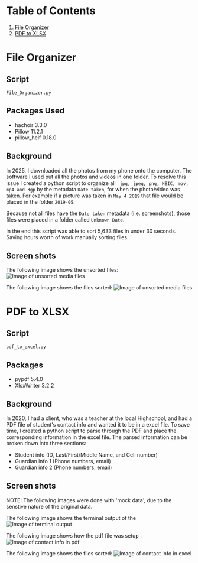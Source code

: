 # Table of Contents
1. [File Organizer](#File-Organizer)
1. [PDF to XLSX](#PDF-to-XLSX)

# File Organizer
## Script
```File_Organizer.py```

## Packages Used
- hachoir 3.3.0
- Pillow 11.2.1
- pillow_heif 0.18.0

## Background
In 2025, I downloaded all the photos from my phone onto the computer. The software I used put all the photos and videos in one folder. To resolve this issue I created a python script to organize all ``` jpg, jpeg, png, HEIC, mov, mp4 and 3gp``` by the metadata ```Date taken```, for when the photo/video was taken. For example if a picture was taken in ```May 4 2019``` that file would be placed in the folder ```2019-05```. 

Because not all files have the ```Date taken``` metadata (i.e. screenshots), those files were placed in a folder called ```Unknown Date```. 

In the end this script was able to sort 5,633 files in under 30 seconds. Saving hours worth of work manually sorting files.


## Screen shots
The following image shows the unsorted files:
![Image of unsorted media files](Photos/File_Organizer_Unsorted.png?raw=True)

The following image shows the files sorted:
![Image of unsorted media files](Photos/File_Organizer_Sorted.png?raw=True)

# PDF to XLSX
## Script
```pdf_to_excel.py```

## Packages
- pypdf 5.4.0
- XlsxWriter 3.2.2

## Background
In 2020, I had a client, who was a teacher at the local Highschool, and had a PDF file of student's contact info and wanted it to be in a excel file. To save time, I created a python script to parse through the PDF and place the corresponding information in the excel file. The parsed information can be broken down into three sections:
- Student info (ID, Last/First/Middle Name, and Cell number)
- Guardian info 1 (Phone numbers, email)
- Guardian info 2 (Phone numbers, email)

## Screen shots
NOTE: The following images were done with 'mock data', due to the senstive nature of the original data.

The following image shows the terminal output of the<br/>
![Image of terminal output](Photos/PDF_to_XLSX_Terminal_Output.png?raw=True)

The following image shows how the pdf file was setup
![Image of contact info in pdf](Photos/PDF_to_XLSX_Contact_PDF.png?raw=True)

The following image shows the files sorted:
![Image of contact info in excel](Photos/PDF_to_XLSX_Contact_xlsx.png?raw=True)
